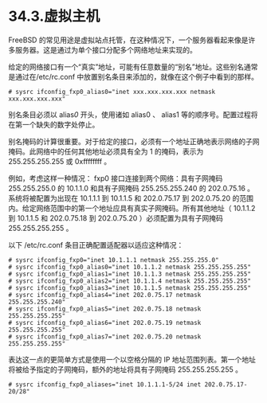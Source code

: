 # 34.3.虚拟主机

FreeBSD 的常见用途是虚拟站点托管，在这种情况下，一个服务器看起来像是许多服务器。这是通过为单个接口分配多个网络地址来实现的。

给定的网络接口有一个“真实”地址，可能有任意数量的“别名”地址。这些别名通常是通过在/etc/rc.conf 中放置别名条目来添加的，就像在这个例子中看到的那样。

```
# sysrc ifconfig_fxp0_alias0="inet xxx.xxx.xxx.xxx netmask xxx.xxx.xxx.xxx"
```

别名条目必须以 alias*0* 开头，使用诸如 alias0 、 alias1 等的顺序号。配置过程将在第一个缺失的数字处停止。

别名掩码的计算很重要。对于给定的接口，必须有一个地址正确地表示网络的子网掩码。此网络中的任何其他地址必须具有全为 1 的掩码，表示为 255.255.255.255 或 0xffffffff 。

例如，考虑这样一种情况： fxp0 接口连接到两个网络：具有子网掩码 255.255.255.0 的 10.1.1.0 和具有子网掩码 255.255.255.240 的 202.0.75.16 。系统将被配置为出现在 10.1.1.1 到 10.1.1.5 和 202.0.75.17 到 202.0.75.20 的范围内。给定网络范围中的第一个地址应具有真实子网掩码。所有其他地址（ 10.1.1.2 到 10.1.1.5 和 202.0.75.18 到 202.0.75.20 ）必须配置为具有子网掩码 255.255.255.255 。

以下 /etc/rc.conf 条目正确配置适配器以适应这种情况：

```
# sysrc ifconfig_fxp0="inet 10.1.1.1 netmask 255.255.255.0"
# sysrc ifconfig_fxp0_alias0="inet 10.1.1.2 netmask 255.255.255.255"
# sysrc ifconfig_fxp0_alias1="inet 10.1.1.3 netmask 255.255.255.255"
# sysrc ifconfig_fxp0_alias2="inet 10.1.1.4 netmask 255.255.255.255"
# sysrc ifconfig_fxp0_alias3="inet 10.1.1.5 netmask 255.255.255.255"
# sysrc ifconfig_fxp0_alias4="inet 202.0.75.17 netmask 255.255.255.240"
# sysrc ifconfig_fxp0_alias5="inet 202.0.75.18 netmask 255.255.255.255"
# sysrc ifconfig_fxp0_alias6="inet 202.0.75.19 netmask 255.255.255.255"
# sysrc ifconfig_fxp0_alias7="inet 202.0.75.20 netmask 255.255.255.255"
```

表达这一点的更简单方式是使用一个以空格分隔的 IP 地址范围列表。第一个地址将被给予指定的子网掩码，额外的地址将具有子网掩码 255.255.255.255 。

```
# sysrc ifconfig_fxp0_aliases="inet 10.1.1.1-5/24 inet 202.0.75.17-20/28"
```
